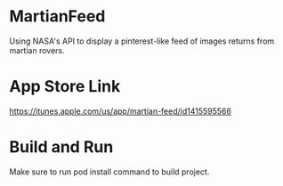 # MartianFeed
Using NASA's API to display a pinterest-like feed of images returns from martian rovers.

# App Store Link
https://itunes.apple.com/us/app/martian-feed/id1415595566

# Build and Run
Make sure to run pod install command to build project.
